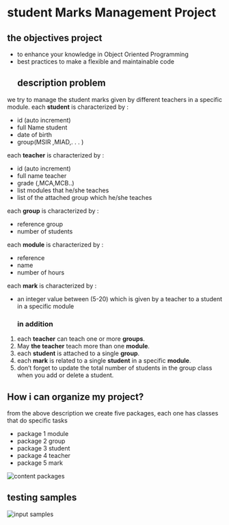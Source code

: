 # student Marks Management Project

## the objectives project
- to enhance your knowledge in Object Oriented Programming
- best practices to make a flexible and maintainable code
  ## description problem
we try to manage the student marks given by different teachers in a specific module. each **student** is characterized by :
- id (auto increment)
- full Name student
- date of birth
- group(MSIR ,MIAD,. . . )

each **teacher** is characterized by :
- id (auto increment)
- full name teacher
- grade (,MCA,MCB..)
- list modules that he/she teaches
- list of the attached group which he/she teaches

each **group** is characterized by :
- reference group
- number of students

each **module** is characterized by :
- reference
- name
- number of hours

each **mark** is characterized by :
- an integer value between (5-20) which is given by a teacher to a student in a specific module

  ### in addition
1. each **teacher** can teach one or more **groups**.
2. May **the teacher** teach more than one **module**.
3. each **student** is attached to a single **group**.
4. each **mark** is related to a single **student** in a specific **module**.
5. don’t forget to update the total number of students in the group class when you add or delete a student.

##  How i can organize my project? 
from the above description we create five packages, each one has  classes that do specific tasks
- package 1 module
- package 2 group
- package 3 student
- package 4 teacher
- package 5 mark

![content packages](screenshot_1.PNG)

## testing samples

![input samples](screenshot_2.PNG)

